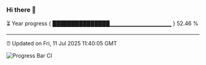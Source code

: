 ### Hi there 👋

⏳ Year progress { ███████████████▁▁▁▁▁▁▁▁▁▁▁▁▁▁▁ } 52.46 %

---

⏰ Updated on Fri, 11 Jul 2025 11:40:05 GMT

![Progress Bar CI](https://github.com/IshwaranRudhara/GIT-ACTION/workflows/Progress%20Bar%20CI/badge.svg)
